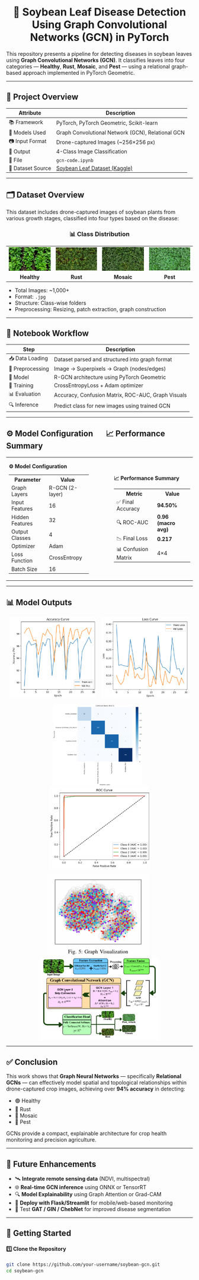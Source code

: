 <h1 align="center"> 🌿 Soybean Leaf Disease Detection Using Graph Convolutional Networks (GCN) in PyTorch </h1>

This repository presents a pipeline for detecting diseases in soybean leaves using **Graph Convolutional Networks (GCN)**. It classifies leaves into four categories — **Healthy**, **Rust**, **Mosaic**, and **Pest** — using a relational graph-based approach implemented in PyTorch Geometric.

---

## 🧾 Project Overview
<div align="center">

| Attribute              | Description                                                                 |
|------------------------|-----------------------------------------------------------------------------|
| 📚 Framework           | PyTorch, PyTorch Geometric, Scikit-learn                                    |
| 🧠 Models Used         | Graph Convolutional Network (GCN), Relational GCN                           |
| 📷 Input Format        | Drone-captured Images (~256×256 px)                                         |
| 🎯 Output              | 4-Class Image Classification                                                 |
| 🧪 File                | `gcn-code.ipynb`                                                             |
| 📁 Dataset Source      | [Soybean Leaf Dataset (Kaggle)](https://data.mendeley.com/datasets/hkbgh5s3b7/1) |

</div>

---

## 🗂 Dataset Overview

This dataset includes drone-captured images of soybean plants from various growth stages, classified into four types based on the disease:

<h3 align="center">📊 Class Distribution</h3>

<table align="center">
  <tr>
    <td align="center"><img src="Sample_Input_Images/healthy.jpg" width="120px"></td>
    <td align="center"><img src="Sample_Input_Images/rust.jpg" width="120px"></td>
    <td align="center"><img src="Sample_Input_Images/mosaic.jpg" width="120px"></td>
    <td align="center"><img src="Sample_Input_Images/pest.jpg" width="120px"></td>
  </tr>
  <tr>
    <td align="center"><b>Healthy</b></td>
    <td align="center"><b>Rust</b></td>
    <td align="center"><b>Mosaic</b></td>
    <td align="center"><b>Pest</b></td>
  </tr>
</table>

- Total Images: ~1,000+  
- Format: `.jpg`  
- Structure: Class-wise folders  
- Preprocessing: Resizing, patch extraction, graph construction  

---

## 🧪 Notebook Workflow
<div align="center">
  
| Step                | Description                                                                 |
|---------------------|-----------------------------------------------------------------------------|
| 📥 Data Loading      | Dataset parsed and structured into graph format                             |
| 🧼 Preprocessing      | Image → Superpixels → Graph (nodes/edges)                                  |
| 🧠 Model              | R-GCN architecture using PyTorch Geometric                                  |
| 🔁 Training           | CrossEntropyLoss + Adam optimizer                                           |
| 📊 Evaluation         | Accuracy, Confusion Matrix, ROC-AUC, Graph Visuals                          |
| 🔍 Inference          | Predict class for new images using trained GCN                             |

</div>

---

<h2>⚙️ Model Configuration &nbsp;&nbsp;&nbsp;&nbsp;&nbsp; 📈 Performance Summary</h2>
<div align="center">
<table>
  <tr>
    <td>

<!-- Left Table -->
<b>⚙️ Model Configuration</b>

<table>
  <tr><th>Parameter</th><th>Value</th></tr>
  <tr><td>Graph Layers</td><td>R-GCN (2-layer)</td></tr>
  <tr><td>Input Features</td><td>16</td></tr>
  <tr><td>Hidden Features</td><td>32</td></tr>
  <tr><td>Output Classes</td><td>4</td></tr>
  <tr><td>Optimizer</td><td>Adam</td></tr>
  <tr><td>Loss Function</td><td>CrossEntropy</td></tr>
  <tr><td>Batch Size</td><td>16</td></tr>
</table>

  </td>
  <td style="width: 40px;"></td>
  <td>

<!-- Right Table -->
<b>📈 Performance Summary</b>

<table>
  <tr><th>Metric</th><th>Value</th></tr>
  <tr><td>✅ Final Accuracy</td><td><b>94.50%</b></td></tr>
  <tr><td>🔍 ROC-AUC</td><td><b>0.96 (macro avg)</b></td></tr>
  <tr><td>📉 Final Loss</td><td><b>0.217</b></td></tr>
  <tr><td>📊 Confusion Matrix</td><td>4×4</td></tr>
</table>

  </td>
  </tr>
</table>
</div>

---

## 📊 Model Outputs

<p align="center">
  <img src="Output_Images/Accuracy_Curve.png" height="220px" style="margin-right: 10px;">
  <img src="Output_Images/Loss_Curve.png" height="220px">
</p>

<p align="center">
  <img src="Output_Images/Confusion_Matrix.png" height="220px" style="margin-right: 10px;">
  <img src="Output_Images/ROC_Curve.png" height="220px">
</p>

<p align="center">
  <img src="Output_Images/Graph_Visualization.png" height="220px" style="margin-right: 10px;">
  <img src="System_Architecture_Images/Flow_Diagram.png" height="220px">
</p>

---

## ✅ Conclusion

This work shows that **Graph Neural Networks** — specifically **Relational GCNs** — can effectively model spatial and topological relationships within drone-captured crop images, achieving over **94% accuracy** in detecting:

- 🟢 Healthy
- 🍂 Rust
- 🧬 Mosaic
- 🐛 Pest

GCNs provide a compact, explainable architecture for crop health monitoring and precision agriculture.

---

## 🔮 Future Enhancements

- 🛰️ **Integrate remote sensing data** (NDVI, multispectral)  
- 🌐 **Real-time GCN inference** using ONNX or TensorRT  
- 🔍 **Model Explainability** using Graph Attention or Grad-CAM  
- 🚀 **Deploy with Flask/Streamlit** for mobile/web-based monitoring  
- 🧪 Test **GAT / GIN / ChebNet** for improved disease segmentation  

---

## 🚀 Getting Started

#### 1️⃣ Clone the Repository

```bash
git clone https://github.com/your-username/soybean-gcn.git
cd soybean-gcn
